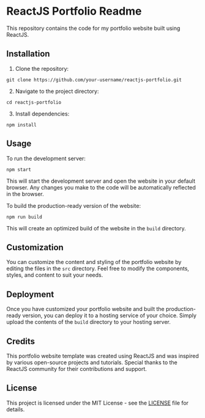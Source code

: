 # ReactJS Portfolio Readme

This repository contains the code for my portfolio website built using ReactJS.

## Installation

1. Clone the repository:

```
git clone https://github.com/your-username/reactjs-portfolio.git
```

2. Navigate to the project directory:

```
cd reactjs-portfolio
```

3. Install dependencies:

```
npm install
```

## Usage

To run the development server:

```
npm start
```

This will start the development server and open the website in your default browser. Any changes you make to the code will be automatically reflected in the browser.

To build the production-ready version of the website:

```
npm run build
```

This will create an optimized build of the website in the `build` directory.

## Customization

You can customize the content and styling of the portfolio website by editing the files in the `src` directory. Feel free to modify the components, styles, and content to suit your needs.

## Deployment

Once you have customized your portfolio website and built the production-ready version, you can deploy it to a hosting service of your choice. Simply upload the contents of the `build` directory to your hosting server.

## Credits

This portfolio website template was created using ReactJS and was inspired by various open-source projects and tutorials. Special thanks to the ReactJS community for their contributions and support.

## License

This project is licensed under the MIT License - see the [LICENSE](LICENSE) file for details.
